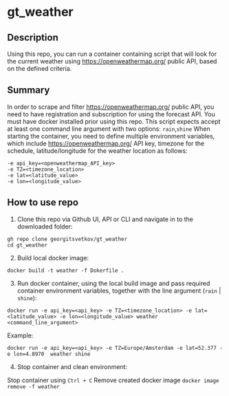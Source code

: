 # gt_weather

## Description 

Using this repo, you can run a container containing script that will look for the current weather using https://openweathermap.org/ public API, based on the defined criteria.

## Summary

In order to scrape and filter https://openweathermap.org/ public API, you need to have registration and subscription for using the forecast API.
You must have docker installed prior using this repo.
This script expects accept at least one command line argument with two options: `rain`,`shine`
When starting the container, you need to define multiple environment variables, which include https://openweathermap.org/ API key, timezone for the schedule, latitude/longitude for the weather location as follows:
```
-e api_key=<openweathermap_API_key> 
-e TZ=<timezone_location> 
-e lat=<latitude_value> 
-e lon=<longitude_value>
```

## How to use repo

1. Clone this repo via Github UI, API or CLI and navigate in to the downloaded folder:

```
gh repo clone georgitsvetkov/gt_weather
cd gt_weather
```

2. Build local docker image:
   
```
docker build -t weather -f Dokerfile .
```

3. Run docker container, using the local build image and pass required container environment variables, together with the line argument (`rain` | `shine`):

```
docker run -e api_key=<api_key> -e TZ=<timezone_location> -e lat=<latitude_value> -e lon=<longitude_value> weather <command_line_argument>
```

Example:
```
docker run -e api_key=<api_key> -e TZ=Europe/Amsterdam -e lat=52.377 -e lon=4.8970  weather shine
```

4. Stop container and clean environment:

Stop container using `Ctrl + C` 
Remove created docker image ```docker image remove -f weather```

